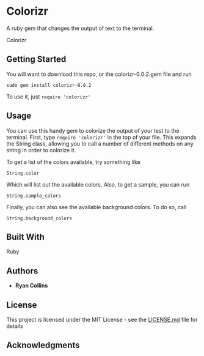 # Colorizr

A ruby gem that changes the output of text to the terminal.

Colorizr

## Getting Started
You will want to download this repo, or the colorizr-0.0.2.gem file and run
```
sudo gem install colorizr-0.0.2
```

To use it, just `require 'colorizr'`

## Usage
You can use this handy gem to colorize the output of your test to the terminal.  First, type `require 'colorizr'` in the top of your file.  This expands the String class, allowing you to call a number of different methods on any string in order to colorize it.

To get a list of the colors available, try something like
```
String.color
```
Which will list out the available colors.  Also, to get a sample, you can run
```
String.sample_colors
```

Finally, you can also see the available background colors.  To do so, call
```
String.background_colors
```

## Built With
Ruby

## Authors

* **Ryan Collins**

## License

This project is licensed under the MIT License - see the [LICENSE.md](LICENSE.md) file for details

## Acknowledgments
